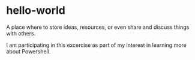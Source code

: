 # hello-world
A place where to store ideas, resources, or even share and discuss things with others.

I am participating in this excercise as part of my interest in learning more about Powershell.

